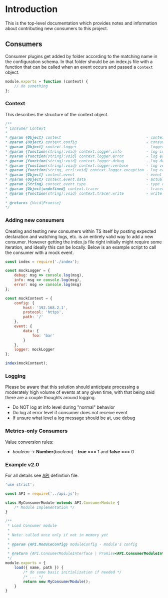 # Introduction

This is the top-level documentation which provides notes and information about contributing new consumers to this project.

## Consumers

Consumer plugins get added by folder according to the matching name in the configuration schema.  In that folder should be an index.js file with a function that can be called when an event occurs and passed a ```context``` object.

```javascript
module.exports = function (context) {
    // do something
};
```

### Context

This describes the structure of the context object.

```javascript
/**
* Consumer Context
*
* @param {Object} context                                      - context of execution
* @param {Object} context.config                               - consumer's config
* @param {Object} context.logger                               - logger instance
* @param {function(string):void} context.logger.info           - log info message
* @param {function(string):void} context.logger.error          - log error message
* @param {function(string):void} context.logger.debug          - log debug message
* @param {function(string):void} context.logger.verbose        - log verbose message
* @param {function(string, err):void} context.logger.exception - log error message with error's traceback
* @param {Object} context.event                                - event to process
* @param {Object} context.event.data                           - actual data to process
* @param {String} context.event.type                           - type of data to process: systemInfo|event
* @param {Object|undefined} context.tracer                     - tracer object
* @param {function(string):void} context.tracer.write          - write data to tracer
*
* @returns {Void|Promise}
*/
```

### Adding new consumers

Creating and testing new consumers within TS itself by posting expected declaration and watching logs, etc. is an entirely valid way to add a new consumer.  However getting the index.js file right initially might require some iteration, and ideally this can be locally.  Below is an example script to call the consumer with a mock event.

```javascript
const index = require('./index');

const mockLogger = {
    debug: msg => console.log(msg),
    info: msg => console.log(msg),
    error: msg => console.log(msg)
};

const mockContext = {
    config: {
        host: '192.168.2.1',
        protocol: 'https',
        path: '/'
    },
    event: {
        data: {
            foo: 'bar'
        }
    },
    logger: mockLogger
};

index(mockContext);
```

### Logging

Please be aware that this solution should anticipate processing a moderately high volume of events at any given time, with that being said there are a couple thoughts around logging.

- Do NOT log at info level during "normal" behavior
- Do log at error level if consumer does not receive event
- If unsure what level a log message should be at, use debug

### Metrics-only Consumers

Value conversion rules:

- *boolean* -> **Number**(*boolean*) - **true** === 1 and **false** === 0


### Example v2.0

For all details see [API](./api.js) definition file.

```javascript
'use strict';

const API = require('../api.js');

class MyConsumerModule extends API.ConsumerModule {
    /* Module Implementation */
}

/**
 * Load Consumer module
 *
 * Note: called once only if not in memory yet
 *
 * @param {API.ModuleConfig} moduleConfig - module's config
 *
 * @return {API.ConsumerModuleInterface | Promise<API.ConsumerModuleInterface>} module instance
 */
module.exports = {
    load({ name, path }) {
        /* do some basic initialization if needed */
        /* ... */
        return new MyConsumerModule();
    }
}
```
